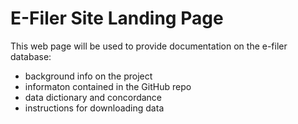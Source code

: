 
# E-Filer Site Landing Page

This web page will be used to provide documentation on the e-filer database:

* background info on the project
* informaton contained in the GitHub repo
* data dictionary and concordance
* instructions for downloading data
